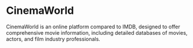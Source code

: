 # CinemaWorld
CinemaWorld is an online platform compared to IMDB, designed to offer comprehensive movie information, including detailed databases of movies, actors, and film industry professionals.
